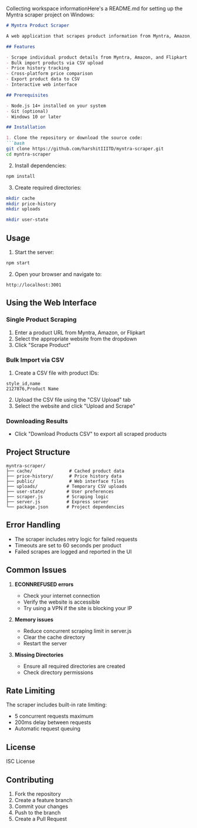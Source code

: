 Collecting workspace informationHere's a README.md for setting up the Myntra scraper project on Windows:

```markdown
# Myntra Product Scraper

A web application that scrapes product information from Myntra, Amazon, and Flipkart. Built with Node.js, Express, and Puppeteer.

## Features

- Scrape individual product details from Myntra, Amazon, and Flipkart
- Bulk import products via CSV upload
- Price history tracking
- Cross-platform price comparison
- Export product data to CSV
- Interactive web interface

## Prerequisites

- Node.js 14+ installed on your system
- Git (optional)
- Windows 10 or later

## Installation

1. Clone the repository or download the source code:
```bash
git clone https://github.com/harshitIIITD/myntra-scraper.git
cd myntra-scraper
```

2. Install dependencies:
```bash
npm install
```

3. Create required directories:
```bash
mkdir cache
mkdir price-history
mkdir uploads

mkdir user-state
```

## Usage

1. Start the server:
```bash
npm start
```

2. Open your browser and navigate to:
```
http://localhost:3001
```

## Using the Web Interface

### Single Product Scraping
1. Enter a product URL from Myntra, Amazon, or Flipkart
2. Select the appropriate website from the dropdown
3. Click "Scrape Product"

### Bulk Import via CSV
1. Create a CSV file with product IDs:
```csv
style_id,name
2127876,Product Name
```
2. Upload the CSV file using the "CSV Upload" tab
3. Select the website and click "Upload and Scrape"

### Downloading Results
- Click "Download Products CSV" to export all scraped products

## Project Structure

```
myntra-scraper/
├── cache/              # Cached product data
├── price-history/      # Price history data
├── public/             # Web interface files
├── uploads/           # Temporary CSV uploads
├── user-state/        # User preferences
├── scraper.js         # Scraping logic
├── server.js          # Express server
└── package.json       # Project dependencies
```

## Error Handling

- The scraper includes retry logic for failed requests
- Timeouts are set to 60 seconds per product
- Failed scrapes are logged and reported in the UI

## Common Issues

1. **ECONNREFUSED errors**
   - Check your internet connection
   - Verify the website is accessible
   - Try using a VPN if the site is blocking your IP

2. **Memory issues**
   - Reduce concurrent scraping limit in server.js
   - Clear the cache directory
   - Restart the server

3. **Missing Directories**
   - Ensure all required directories are created
   - Check directory permissions

## Rate Limiting

The scraper includes built-in rate limiting:
- 5 concurrent requests maximum
- 200ms delay between requests
- Automatic request queuing

## License

ISC License

## Contributing

1. Fork the repository
2. Create a feature branch
3. Commit your changes
4. Push to the branch
5. Create a Pull Request

